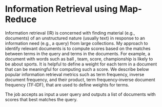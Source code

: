 # Information Retrieval using Map-Reduce

Information retrieval (IR) is concerned with finding material (e.g., documents) of an unstructured nature (usually text) in response to an information need (e.g., a query) from large collections. My approach to identify relevant documents is to compute scores based on the matches between terms in the query and terms in the documents. For example, a document with words such as ball , team, score, championship is likely to be about sports. It is helpful to define a weight for each term in a document that can be meaningful for computing such a score. We describe below popular information retrieval metrics such as term frequency, inverse document frequency, and their product, term frequency‐inverse document frequency (TF‐IDF), that are used to define weights for terms. 

The job accepts as input a user query and outputs a list of documents with scores that best matches the query.


